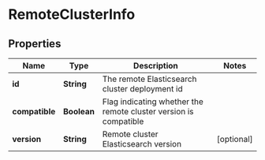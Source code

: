 # RemoteClusterInfo

## Properties
Name | Type | Description | Notes
------------ | ------------- | ------------- | -------------
**id** | **String** | The remote Elasticsearch cluster deployment id | 
**compatible** | **Boolean** | Flag indicating whether the remote cluster version is compatible | 
**version** | **String** | Remote cluster Elasticsearch version |  [optional]

